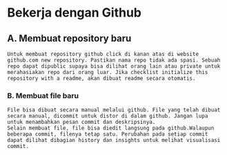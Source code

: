# Bekerja dengan Github


## A. Membuat repository baru
    Untuk membuat repository github click di kanan atas di website github.com new repository. Pastikan nama repo tidak ada spasi. Sebuah repo dapat dipublic supaya bisa dilihat orang lain atau private untuk merahasiakan repo dari orang luar. Jika checklist initialize this repository with a readme, akan dibuat readme secara otomatis.

### B. Membuat file baru
    File bisa dibuat secara manual melalui github. File yang telah dibuat secara manual, dicommit untuk distor di dalam github. Jangan lupa untuk menambahkan pesan commit dan deskripsinya.
    Selain membuat file, file bisa diedit langsung pada github.Walaupun beberapa commit, filenya tetap satu. Perubahan pada setiap commit dapat dilihat dibagian history dan insights untuk melihat visualisasi commit.

